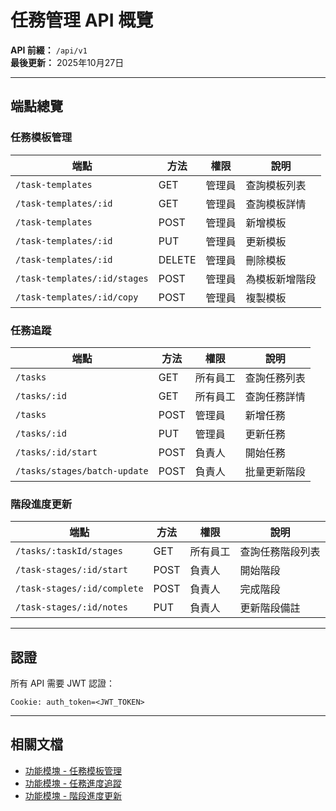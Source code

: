 # 任務管理 API 概覽

**API 前綴：** `/api/v1`  
**最後更新：** 2025年10月27日

---

## 端點總覽

### 任務模板管理
| 端點 | 方法 | 權限 | 說明 |
|------|------|------|------|
| `/task-templates` | GET | 管理員 | 查詢模板列表 |
| `/task-templates/:id` | GET | 管理員 | 查詢模板詳情 |
| `/task-templates` | POST | 管理員 | 新增模板 |
| `/task-templates/:id` | PUT | 管理員 | 更新模板 |
| `/task-templates/:id` | DELETE | 管理員 | 刪除模板 |
| `/task-templates/:id/stages` | POST | 管理員 | 為模板新增階段 |
| `/task-templates/:id/copy` | POST | 管理員 | 複製模板 |

### 任務追蹤
| 端點 | 方法 | 權限 | 說明 |
|------|------|------|------|
| `/tasks` | GET | 所有員工 | 查詢任務列表 |
| `/tasks/:id` | GET | 所有員工 | 查詢任務詳情 |
| `/tasks` | POST | 管理員 | 新增任務 |
| `/tasks/:id` | PUT | 管理員 | 更新任務 |
| `/tasks/:id/start` | POST | 負責人 | 開始任務 |
| `/tasks/stages/batch-update` | POST | 負責人 | 批量更新階段 |

### 階段進度更新
| 端點 | 方法 | 權限 | 說明 |
|------|------|------|------|
| `/tasks/:taskId/stages` | GET | 所有員工 | 查詢任務階段列表 |
| `/task-stages/:id/start` | POST | 負責人 | 開始階段 |
| `/task-stages/:id/complete` | POST | 負責人 | 完成階段 |
| `/task-stages/:id/notes` | PUT | 負責人 | 更新階段備註 |

---

## 認證

所有 API 需要 JWT 認證：
```
Cookie: auth_token=<JWT_TOKEN>
```

---

## 相關文檔

- [功能模塊 - 任務模板管理](../../功能模塊/14-任務模板管理.md)
- [功能模塊 - 任務進度追蹤](../../功能模塊/16-任務進度追蹤.md)
- [功能模塊 - 階段進度更新](../../功能模塊/17-階段進度更新.md)

